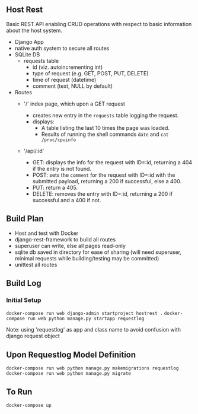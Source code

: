 ## Host Rest
Basic REST API enabling CRUD operations with respect to basic information about the host system.

- Django App
- native auth system to secure all routes
- SQLite DB
  - requests table
    - id (viz. autoincrementing int)
    - type of request (e.g. GET, POST, PUT, DELETE)
    - time of request (datetime)
    - comment (text, NULL by default)
- Routes
  - '/' index page, which upon a GET request
    - creates new entry in the `requests` table logging the request.
    - displays:
      - A table listing the last 10 times the page was loaded.
      - Results of running the shell commands `date` and `cat /proc/cpuinfo`

  - '/api/:id'
    - GET: displays the info for the request with ID=:id, returning a 404 if the entry is not found.
    - POST: sets the `comment` for the request with ID=:id with the submitted payload, returning a 200 if successful, else a 400.
    - PUT: return a 405.
    - DELETE: removes the entry with ID=:id, returning a 200 if successful and a 400 if not.

## Build Plan
- Host and test with Docker
- django-rest-framework to build all routes
- superuser can write, else all pages read-only
- sqlite db saved in directory for ease of sharing (will need superuser, minimal requests while building/testing may be committed)
- unittest all routes

## Build Log

### Initial Setup
`docker-compose run web django-admin startproject hostrest .`
`docker-compose run web python manage.py startapp requestlog`

Note: using 'requestlog' as app and class name to avoid confusion with django request object

## Upon Requestlog Model Definition
`docker-compose run web python manage.py makemigrations requestlog`
`docker-compose run web python manage.py migrate`

## To Run
`docker-compose up`
